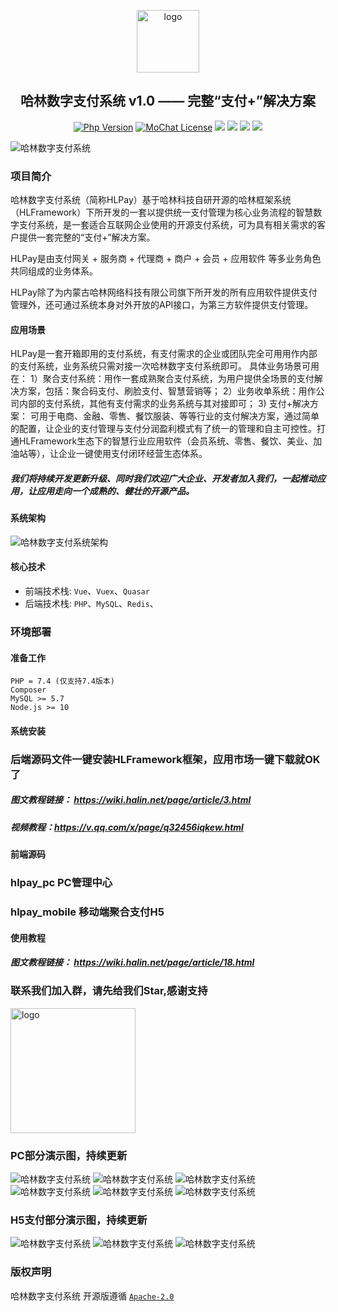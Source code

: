 <p></p>
<p></p>

<p align="center">
  <img alt="logo" src="https://cdn.halin.net/download/logo-300-shadow-1.png" height="100">
</p>
<h2 align="center">哈林数字支付系统 v1.0 —— 完整“支付+”解决方案</h2>

<div align="center">

<a href="https://www.php.net"><img src="https://img.shields.io/badge/php-%3E=7.4-brightgreen.svg?maxAge=2592000" alt="Php Version"></a>
  <a href="https://github.com/mochat-cloud/mochat/blob/master/LICENSE"><img src="https://img.shields.io/github/license/mochat-cloud/mochat.svg?maxAge=2592000" alt="MoChat License"></a> <img src="https://img.shields.io/npm/v/quasar.svg?label=quasar"> <img src="https://img.shields.io/npm/v/%40quasar/app.svg?label=@quasar/app"> <img src="https://img.shields.io/npm/v/%40quasar/cli.svg?label=@quasar/cli"> <img src="https://img.shields.io/npm/v/%40quasar/extras.svg?label=@quasar/extras">

</div>

<p></p>
<p></p>
<p></p>
<p></p>

![哈林数字支付系统](https://cdn.halin.net/download/hlpay/banner-hlpay.jpg)

### 项目简介

 哈林数字支付系统（简称HLPay）基于哈林科技自研开源的哈林框架系统（HLFramework）下所开发的一套以提供统一支付管理为核心业务流程的智慧数字支付系统，是一套适合互联网企业使用的开源支付系统，可为具有相关需求的客户提供一套完整的“支付+”解决方案。

HLPay是由支付网关 + 服务商 + 代理商 + 商户 + 会员 + 应用软件 等多业务角色共同组成的业务体系。

HLPay除了为内蒙古哈林网络科技有限公司旗下所开发的所有应用软件提供支付管理外，还可通过系统本身对外开放的API接口，为第三方软件提供支付管理。

#### 应用场景
HLPay是一套开箱即用的支付系统，有支付需求的企业或团队完全可用用作内部的支付系统，业务系统只需对接一次哈林数字支付系统即可。 具体业务场景可用在：
1）聚合支付系统：用作一套成熟聚合支付系统，为用户提供全场景的支付解决方案，包括：聚合码支付、刷脸支付、智慧营销等；
2）业务收单系统：用作公司内部的支付系统，其他有支付需求的业务系统与其对接即可；
3) 支付+解决方案： 可用于电商、金融、零售、餐饮服装、等等行业的支付解决方案，通过简单的配置，让企业的支付管理与支付分润盈利模式有了统一的管理和自主可控性。打通HLFramework生态下的智慧行业应用软件（会员系统、零售、餐饮、美业、加油站等），让企业一键使用支付闭环经营生态体系。


##### 我们将持续开发更新升级、同时我们欢迎广大企业、开发者加入我们，一起推动应用，让应用走向一个成熟的、健壮的开源产品。

#### 系统架构

![哈林数字支付系统架构](https://cdn.halin.net/download/hlpay/hlpay_frame.png "哈林数字支付系统")

#### 核心技术
* 前端技术栈: `Vue`、`Vuex`、`Quasar`
* 后端技术栈: `PHP`、`MySQL`、`Redis`、

### 环境部署
#### 准备工作

```
PHP = 7.4 (仅支持7.4版本)
Composer
MySQL >= 5.7
Node.js >= 10
```

#### 系统安装
### 后端源码文件一键安装HLFramework框架，应用市场一键下载就OK了

##### 图文教程链接： https://wiki.halin.net/page/article/3.html

##### 视频教程：https://v.qq.com/x/page/q32456iqkew.html

#### 前端源码
### hlpay_pc  PC管理中心
### hlpay_mobile 移动端聚合支付H5

#### 使用教程
##### 图文教程链接： https://wiki.halin.net/page/article/18.html

### 联系我们加入群，请先给我们Star,感谢支持

<img alt="logo" src="https://cdn.halin.net/download/qwscrm_kefu.png" height="200">

### PC部分演示图，持续更新

![哈林数字支付系统](https://cdn.halin.net/download/qwscrm/qw-1.png "哈林数字支付系统")
![哈林数字支付系统](https://cdn.halin.net/download/qwscrm/qw-2.png "哈林数字支付系统")
![哈林数字支付系统](https://cdn.halin.net/download/qwscrm/qw-3.png "哈林数字支付系统")
![哈林数字支付系统](https://cdn.halin.net/download/qwscrm/qw-4.png "哈林数字支付系统")
![哈林数字支付系统](https://cdn.halin.net/download/qwscrm/qw-5.png "哈林数字支付系统")
![哈林数字支付系统](https://cdn.halin.net/download/qwscrm/qw-6.png "哈林数字支付系统")

### H5支付部分演示图，持续更新
![哈林数字支付系统](https://cdn.halin.net/download/qwscrm/qw-7.png "哈林数字支付系统")
![哈林数字支付系统](https://cdn.halin.net/download/qwscrm/qw-8.jpg "哈林数字支付系统")
![哈林数字支付系统](https://cdn.halin.net/download/qwscrm/qw-9.png "哈林数字支付系统")

### 版权声明

哈林数字支付系统 开源版遵循 [`Apache-2.0`](https://github.com/mochat-cloud/mochat/blob/main/LICENSE "GPL-3.0") 
